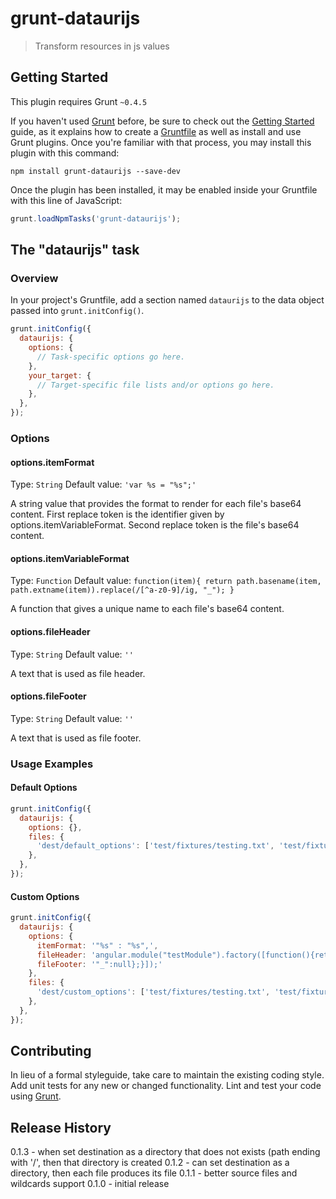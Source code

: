 # grunt-dataurijs

> Transform resources in js values

## Getting Started
This plugin requires Grunt `~0.4.5`

If you haven't used [Grunt](http://gruntjs.com/) before, be sure to check out the [Getting Started](http://gruntjs.com/getting-started) guide, as it explains how to create a [Gruntfile](http://gruntjs.com/sample-gruntfile) as well as install and use Grunt plugins. Once you're familiar with that process, you may install this plugin with this command:

```shell
npm install grunt-dataurijs --save-dev
```

Once the plugin has been installed, it may be enabled inside your Gruntfile with this line of JavaScript:

```js
grunt.loadNpmTasks('grunt-dataurijs');
```

## The "dataurijs" task

### Overview
In your project's Gruntfile, add a section named `dataurijs` to the data object passed into `grunt.initConfig()`.

```js
grunt.initConfig({
  dataurijs: {
    options: {
      // Task-specific options go here.
    },
    your_target: {
      // Target-specific file lists and/or options go here.
    },
  },
});
```

### Options

#### options.itemFormat
Type: `String`
Default value: `'var %s = "%s";'`

A string value that provides the format to render for each file's base64 content.
First replace token is the identifier given by options.itemVariableFormat.
Second replace token is the file's base64 content.

#### options.itemVariableFormat
Type: `Function`
Default value: `function(item){
                          return path.basename(item, path.extname(item)).replace(/[^a-z0-9]/ig, "_");
                      }`

A function that gives a unique name to each file's base64 content.

#### options.fileHeader
Type: `String`
Default value: `''`

A text that is used as file header.

#### options.fileFooter
Type: `String`
Default value: `''`

A text that is used as file footer.

### Usage Examples

#### Default Options

```js
grunt.initConfig({
  dataurijs: {
    options: {},
    files: {
      'dest/default_options': ['test/fixtures/testing.txt', 'test/fixtures/image.png', 'test/fixtures/sounds/test.mp3'],
    },
  },
});
```

#### Custom Options

```js
grunt.initConfig({
  dataurijs: {
    options: {
      itemFormat: '"%s" : "%s",',
      fileHeader: 'angular.module("testModule").factory([function(){return {',
      fileFooter: '"_":null};}]);'
    },
    files: {
      'dest/custom_options': ['test/fixtures/testing.txt', 'test/fixtures/image.png', 'test/fixtures/sounds/test.mp3'],
    },
  },
});
```

## Contributing
In lieu of a formal styleguide, take care to maintain the existing coding style. Add unit tests for any new or changed functionality. Lint and test your code using [Grunt](http://gruntjs.com/).

## Release History
0.1.3 - when set destination as a directory that does not exists (path ending with '/', then that directory is created
0.1.2 - can set destination as a directory, then each file produces its file
0.1.1 - better source files and wildcards support
0.1.0 - initial release
